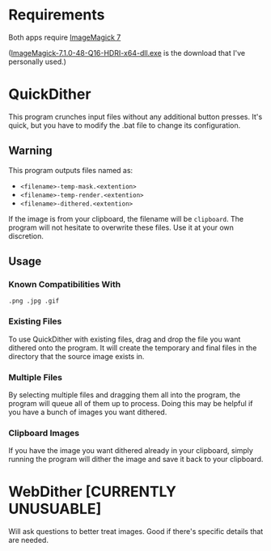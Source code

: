 # Requirements
Both apps require [ImageMagick 7](https://imagemagick.org/script/download.php)

([ImageMagick-7.1.0-48-Q16-HDRI-x64-dll.exe](https://imagemagick.org/archive/binaries/ImageMagick-7.1.0-48-Q16-HDRI-x64-dll.exe) is the download that I've personally used.)

# QuickDither
This program crunches input files without any additional button presses. It's quick, but you have to modify the .bat file to change its configuration.

## Warning
This program outputs files named as: 
- `<filename>-temp-mask.<extention>`
- `<filename>-temp-render.<extention>`
- `<filename>-dithered.<extention>`

If the image is from your clipboard, the filename will be `clipboard`. 
The program will not hesitate to overwrite these files. Use it at your own discretion.

## Usage
### Known Compatibilities With
`.png .jpg .gif`
### Existing Files
To use QuickDither with existing files, drag and drop the file you want dithered onto the program. It will create the temporary and final files in the directory that the source image exists in.

### Multiple Files
By selecting multiple files and dragging them all into the program, the program will queue all of them up to process. Doing this may be helpful if you have a bunch of images you want dithered.

### Clipboard Images
If you have the image you want dithered already in your clipboard, simply running the program will dither the image and save it back to your clipboard.

# WebDither **[CURRENTLY UNUSUABLE]**
Will ask questions to better treat images. Good if there's specific details that are needed.